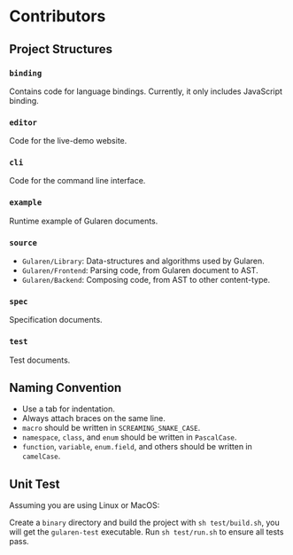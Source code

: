 # Contributors

## Project Structures

### `binding`
Contains code for language bindings. Currently, it only includes JavaScript binding.

### `editor`
Code for the live-demo website.

### `cli`
Code for the command line interface.

### `example`
Runtime example of Gularen documents.

### `source`
- `Gularen/Library`: Data-structures and algorithms used by Gularen.
- `Gularen/Frontend`: Parsing code, from Gularen document to AST.
- `Gularen/Backend`: Composing code, from AST to other content-type.

### `spec`
Specification documents.

### `test`
Test documents.

## Naming Convention
- Use a tab for indentation.
- Always attach braces on the same line.
- `macro` should be written in `SCREAMING_SNAKE_CASE`.
- `namespace`, `class`, and `enum` should be written in `PascalCase`.
- `function`, `variable`, `enum.field`, and others should be written in `camelCase`.

## Unit Test
Assuming you are using Linux or MacOS:

Create a `binary` directory and build the project with `sh test/build.sh`, you will get the `gularen-test` executable.
Run `sh test/run.sh` to ensure all tests pass.

